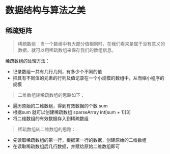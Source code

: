 # 数据结构与算法之美

## 稀疏矩阵

> 稀疏数组：当一个数组中有大部分值相同时，在我们看来是属于没有意义的数据，就可以用稀疏数组来保存我们的数组信息。

稀疏数组的处理方法：
+ 记录数组一共有几行几列，有多少个不同的值
+ 把具有不同值的元素的行列及值记录在一个小规模的数组中，从而缩小程序的规模


> 二维数组转稀疏数组的思路如下：

+ 遍历原始的二维数组，得到有效数据的个数 sum
+ 根据sum 就可以创建稀疏数组 sparseArray int[sum + 1][3]
+ 将二维数组的有效数据存入到稀疏数组

> 稀疏数组转二维数组的思路：

+ 先读取稀疏数组的第一行，根据第一行的数据，创建原始的二维数组
+ 在读取稀疏数组后几行数据，并赋给原始二维数组即可
